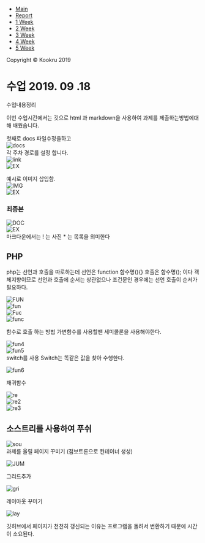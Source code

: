  <html>
  <head>
  <meta charset="utf-8">
  <meta name="viewport" content="width=device-width, initial-scale=1, shrink-to-fit=no">
  <meta name="description" content="">
  <meta name="author" content="">

  <title>201640102 PHP리포트</title>
  <!-- Bootstrap Core CSS -->
  <link href="../vendor/bootstrap/css/bootstrap.min.css" rel="stylesheet">

  <!-- Custom Fonts -->
  <link href="../vendor/fontawesome-free/css/all.min.css" rel="stylesheet" type="text/css">
  <link href="https://fonts.googleapis.com/css?family=Source+Sans+Pro:300,400,700,300italic,400italic,700italic" rel="stylesheet" type="text/css">
  <link href="../vendor/simple-line-icons/css/simple-line-icons.css" rel="stylesheet">

  <!-- Custom CSS -->
  <link href="../css/stylish-portfolio.min.css" rel="stylesheet">

</head>

<body id="page-top">

  <!-- Navigation -->
  <a class="menu-toggle rounded" href="#">
    <i class="fas fa-bars"></i>
  </a>
  <nav id="sidebar-wrapper">
    <ul class="sidebar-nav">
      <li class="sidebar-brand">
        <a class="js-scroll-trigger" href="../index.html">Main</a>
      </li>
      <li class="sidebar-nav-item">
        <a class="js-scroll-trigger" href="../#portfolio">Report</a>
      </li>
      <li class="sidebar-nav-item">
        <a class="js-scroll-trigger" href="/">1 Week</a>
      </li>
      <li class="sidebar-nav-item">
        <a class="js-scroll-trigger" href="../02/">2 Week</a>
      </li>
      <li class="sidebar-nav-item">
        <a class="js-scroll-trigger" href="../03/">3 Week</a>
      </li>
      <li class="sidebar-nav-item">
        <a class="js-scroll-trigger" href="../04/">4 Week</a>
      </li>
      <li class="sidebar-nav-item">
        <a class="js-scroll-trigger" href="../05/">5 Week</a>
      </li>
    </ul>
  </nav>
   <!-- Footer -->
  <footer class="footer text-center">
    <div class="container">
      <p class="text-muted small mb-0">Copyright &copy; Kookru 2019</p>
    </div>
  </footer>

<!-- Scroll to Top Button-->
  <a class="scroll-to-top rounded js-scroll-trigger" href="#page-top">
    <i class="fas fa-angle-up"></i>
  </a>

  <!-- Bootstrap core JavaScript -->
  <script src="../vendor/jquery/jquery.min.js"></script>
  <script src="../vendor/bootstrap/js/bootstrap.bundle.min.js"></script>

  <!-- Plugin JavaScript -->
  <script src="../vendor/jquery-easing/jquery.easing.min.js"></script>

  <!-- Custom scripts for this template -->
  <script src="../js/stylish-portfolio.min.js"></script>
  <body>

# 수업 2019. 09 .18
수업내용정리

이번 수업시간에서는 깃으로 html 과 markdown을 사용하여 과제를 제출하는방법에대해 배웠습니다.

첫째로 docs 파일수정을하고 <br>
![docs](./images/docs1.PNG) <br>
각 주차  경로를 설정 합니다. <br>
![link](./images/linking.PNG) <br>
![EX](./images/ex1.PNG) <br>

예시로 이미지 삽입함. <br>
![IMG](./images/image.PNG) <br>
![EX](./images/ex2.PNG) <br>
### 최종본 
![DOC](./images/docsfin.PNG) <br>
![EX](./images/ex3.PNG) <br>
마크다운에서는 ! 는 사진 * 는 목록을 의미한다

## PHP
php는 선언과 호출을 따로하는데 선언은 function 함수명(){} 호출은 함수명(); 이다
객체지향이므로 선언과 호출에 순서는 상관없으나 조건문인 경우에는 선언 호출이 순서가 필요하다.

![FUN](./images/fun1.PNG) <br>
![fun](./images/funex1.PNG) <br>
![Fuc](./images/fun2.PNG) <br>
![func](./images/funex2.PNG) <br>

함수로 호출 하는 방법
가변함수를 사용할땐 세미콜론을 사용해야한다.

![fun4](./images/fun4.PNG) <br>
![fun5](./images/fun5.PNG) <br>
switch를 사용
Switch는 똑같은 값을 찾아 수행한다.

![fun6](./images/fun6.PNG) <br>

재귀함수

![re](./images/refun.PNG) <br>
![re2](./images/refun2.PNG) <br>
![re3](./images/refun3.PNG) <br>

## 소스트리를 사용하여 푸쉬

![sou](./images/source.PNG) <br>
과제를 올릴 페이지 꾸미기 (점보트론으로 컨테이너 생성)

![JUM](./images/jumbo.PNG)<br>

그리드추가

![gri](./images/grid.PNG) <br>

레이아웃 꾸미기

![lay](./images/layout.PNG)<br>

깃허브에서 페이지가 천천히 갱신되는 이유는 프로그램을 돌려서 변환하기 때문에 
시간이 소요된다.
